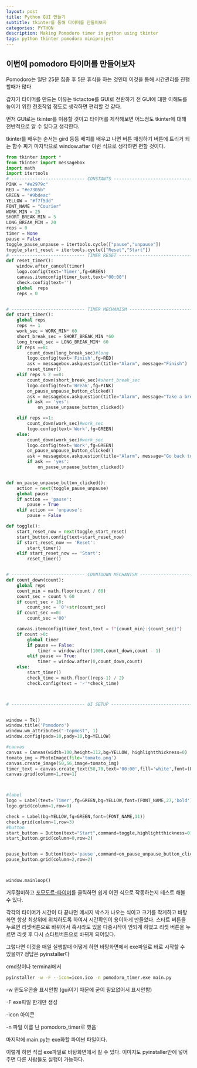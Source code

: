 ```yaml
---
layout: post
title: Python GUI 만들기
subtitle: tkinter를 통해 타이머를 만들어보자
categories: PYTHON
description: Making Pomodoro timer in python using tkinter
tags: python tkinter pomodoro miniproject
---
```


## 이번에 pomodoro 타이머를 만들어보자

Pomodoro는 일단 25분 집중 후 5분 휴식을 하는 것인데 이것을 통해 시간관리를 진행할때가 많다

갑자기 타이머를 만드는 이유는 
tictactoe를 GUI로 전환하기 전 GUI에 대한 이해도를 높이기 위한 전초작업 정도로 생각하면 편리할 것 같다.

먼저 GUI로는 tkinter를 이용할 것이고 타이머를 제작해보면 어느정도 tkinter에 대해 전반적으로 알 수 있다고 생각한다.

tkinter를 배우는 순서는 gird 등등 배치를 배우고 나면 버튼 매칭하기 버튼에 트리거 되는 함수 짜기
마지막으로 window.after 이런 식으로 생각하면 편할 것이다.
~~~python
from tkinter import *
from tkinter import messagebox
import math
import itertools
# ---------------------------- CONSTANTS ------------------------------- #
PINK = "#e2979c"
RED = "#e7305b"
GREEN = "#9bdeac"
YELLOW = "#f7f5dd"
FONT_NAME = "Courier"
WORK_MIN = 25
SHORT_BREAK_MIN = 5
LONG_BREAK_MIN = 20
reps = 0
timer = None
pause = False
toggle_pause_unpause = itertools.cycle(["pause","unpause"])
toggle_start_reset = itertools.cycle(["Reset","Start"])
# ---------------------------- TIMER RESET ------------------------------- # 
def reset_timer():
    window.after_cancel(timer)
    logo.config(text='Timer',fg=GREEN)
    canvas.itemconfig(timer_text,text="00:00")
    check.config(text='')
    global  reps
    reps = 0


# ---------------------------- TIMER MECHANISM ------------------------------- # 
def start_timer():
    global reps
    reps += 1
    work_sec = WORK_MIN* 60
    short_break_sec = SHORT_BREAK_MIN *60
    long_break_sec = LONG_BREAK_MIN* 60
    if reps ==8:
        count_down(long_break_sec)#long
        logo.config(text='Finish',fg=RED)
        ask = messagebox.askquestion(title="Alarm", message="Finish")
        reset_timer()
    elif reps % 2 ==0:
        count_down(short_break_sec)#short_break_sec
        logo.config(text='Break',fg=PINK)
        on_pause_unpause_button_clicked()
        ask = messagebox.askquestion(title="Alarm", message="Take a break")
        if ask == 'yes':
            on_pause_unpause_button_clicked()

    elif reps ==1:
        count_down(work_sec)#work_sec
        logo.config(text='Work',fg=GREEN)
    else:
        count_down(work_sec)#work_sec
        logo.config(text='Work',fg=GREEN)
        on_pause_unpause_button_clicked()
        ask = messagebox.askquestion(title="Alarm", message="Go back to work")
        if ask == 'yes':
            on_pause_unpause_button_clicked()


def on_pause_unpause_button_clicked():
    action = next(toggle_pause_unpause)
    global pause
    if action == 'pause':
        pause = True
    elif action == 'unpause':
        pause = False

def toggle():
    start_reset_now = next(toggle_start_reset)
    start_button.config(text=start_reset_now)
    if start_reset_now == 'Reset':
        start_timer()
    elif start_reset_now == 'Start':
        reset_timer()


# ---------------------------- COUNTDOWN MECHANISM ------------------------------- # 
def count_down(count):
    global reps
    count_min = math.floor(count / 60)
    count_sec = count % 60
    if count_sec < 10:
        count_sec = '0'+str(count_sec)
    if count_sec ==0:
        count_sec ='00'

    canvas.itemconfig(timer_text,text = f"{count_min}:{count_sec}")
    if count >0:
        global timer
        if pause == False:
            timer = window.after(1000,count_down,count - 1)
        elif pause == True:
            timer = window.after(0,count_down,count)
    else:
        start_timer()
        check_time = math.floor((reps-1) / 2)
        check.config(text = '✓'*check_time)



# ---------------------------- UI SETUP ------------------------------- #


window = Tk()
window.title('Pomodoro')
window.wm_attributes("-topmost", 1)
window.config(padx=10,pady=10,bg=YELLOW)

#canvas
canvas = Canvas(width=100,height=112,bg=YELLOW, highlightthickness=0)
tomato_img = PhotoImage(file='tomato.png')
canvas.create_image(50,56,image=tomato_img)
timer_text = canvas.create_text(50,70,text='00:00',fill='white',font=(FONT_NAME,22,'bold'))
canvas.grid(column=1,row=1)



#label
logo = Label(text='Timer',fg=GREEN,bg=YELLOW,font=(FONT_NAME,27,'bold'))
logo.grid(column=1,row=0)

check = Label(bg=YELLOW,fg=GREEN,font=(FONT_NAME,11))
check.grid(column=1,row=3)
#button
start_button = Button(text="Start",command=toggle,highlightthickness=0)
start_button.grid(column=0,row=2)


pause_button = Button(text='pause',command=on_pause_unpause_button_clicked,highlightthickness=0)
pause_button.grid(column=2,row=2)



window.mainloop()
~~~
거두절미하고 [포모도르-타이머](https://replit.com/@Yusuengjae/pomodoro#main.py)를 클릭하면 쉽게 어떤 식으로 작동하는지 테스트 해볼 수 있다.

각각의 타이머가 시간이 다 끝나면 메시지 박스가 나오는 식이고 크기를 작게하고 바탕화면 항상 최상위에 위치하도록 하여서 시간확인이 용이하게 만들었다.
스타트 버튼을 누르면 리셋버튼으로 바뀌어서 혹시라도 있을 다중시작이 안되게 하였고 리셋 버튼을 누르면 리셋 후 다시 스타트버튼으로 바뀌게 되어있다.

그렇다면 이것을 매일 실행할때 어떻게 하면 바탕화면에서 exe파일로 바로 시작할 수 있을까?
정답은 pyinstaller다 


cmd창이나 terminal에서
~~~cmd
pyinstaller -w -F --icon=icon.ico -n pomodoro_timer.exe main.py
~~~
-w 윈도우콘솔 표시안함 (gui이기 때문에 굳이 필요없어서 표시안함)

-F exe파일 한개만 생성

-icon 아이콘

-n 파일 이름 난 pomodoro_timer로 했음

마지막에 main.py는 exe화할 파이썬 파일이다.

이렇게 하면 직접 exe파일로 바탕화면에서 킬 수 있다. 이미지도 pyinstaller안에 넣어주면 다른 사람들도 실행이 가능하다.

